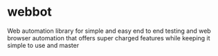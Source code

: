# webbot
Web automation library for simple and easy end to end testing and web browser automation that offers super charged features while keeping it simple to use and master
